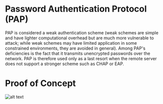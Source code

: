 # Password Authentication Protocol (PAP)

PAP is considered a weak authentication scheme (weak schemes are simple and have lighter computational overhead but are much more vulnerable to attack; while weak schemes may have limited application in some constrained environments, they are avoided in general). Among PAP's deficiencies is the fact that it transmits unencrypted passwords over the network. PAP is therefore used only as a last resort when the remote server does not support a stronger scheme such as CHAP or EAP.

# Proof of Concept

![alt text](https://image-store.slidesharecdn.com/c380d646-7997-4074-816d-ae4672079b54-original.png)

